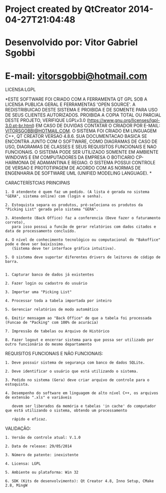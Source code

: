 # Project created by QtCreator 2014-04-27T21:04:48

# Desenvolvido por: Vitor Gabriel Sgobbi

# E-mail: vitorsgobbi@hotmail.com



LICENSA:LGPL

*ESTE SOFTWARE FOI CRIADO COM A FERRAMENTA QT GPL SOB A LICENSA PUBLICA GERAL
E FERRAMENTAS 'OPEN SOURCE'. A REDISTRIBUICAO DESTE SISTEMA E PROIBIDA E DE SOMENTE
PARA USO DE SEUS CLIENTES AUTORIZADOS. PROIBIDA A COPIA TOTAL OU PARCIAL DESTE PROJETO,
VERIFIQUE LGPLv3.0 (https://www.gnu.org/licenses/lgpl-3.0.pt-br.html)
EM CASO DE DUVIDAS CONTATAR O CRIADOR POR E-MAIL: VITORSGOBBI@HOTMAIL.COM.
O SISTEMA FOI CRIADO EM LINGUAGEM C++, QT CREATOR VERSAO 4.8.6. SUA DOCUMENTACAO BASICA SE ENCONTRA
JUNTO COM O SOFTWARE, COMO DIAGRAMAS DE CASO DE USO, DIAGRAMAS DE CLASSES E SEUS REQUISITOS
FUNCIONAIS E NAO FUNCIONAIS. O SISTEMA PODE SER UTILIZADO SOMENTE EM AMBIENTE WINDOWS E EM
COMPUTADORES DA EMPRESA O BOTICARIO CP-HARMONIA DE ADAMANTINA E REGIAO. O SISTEMA POSSUI CONTROLE
DE VERSAO E PROTOTIPAGEM DE ACORDO COM AS NORMAS DE ENGENHARIA DE SOFTWARE UML (UNIFIED MODELING LANGUAGE).
*

CARACTERÍSTCIAS PRINCIPAIS


    1. O atendente é quem faz um pedido. (A lista é gerada no sistema "GERA", sistema online) com (login e senha).

    2. Estoquista separa os produtos, pré-seleciona os produtos da "Picking List" gerada pelo sistema "GERA".

    3. Atendente (Back Office) faz a conferencia (Deve fazer o faturamento correto), 
       para isso possui a funcão de gerar relatórios com dados citados e data de processamento concluído.

    4. O nível de conhecimento tecnológico ou computacional do "Bakoffice" pode e deve ser baixíssimo.
       (Sistema deve ter interface gráfica intuitiva).

    5. O sistema deve suportar diferentes drivers de leitores de código de barra.


    1. Capturar banco de dados já existentes

    2. Fazer login ou cadastro do usuário

    3. Importar uma "Picking List" 

    4. Processar toda a tabela importada por inteiro

    5. Gerenciar relatórios de modo automático

    6. Emitir mensagem ao "Back Office" de que a tabela foi processada (Funcao de "Packing" com 100% de acurácia) 

    7. Impressão de tabelas ou Arquivo de Histórico

    8. Fazer logout e encerrar sistema para que possa ser utilizado por outro funcionário do mesmo departamento


REQUISITOS FUNCIONAIS E NÃO FUNCIONAIS:


    1. Deve possuir sistema de segurança com banco de dados SQLite.
    
    2. Deve identificar o usuário que está utilizando o sistema.

    3. Pedido no sistema (Gera) deve criar arquivo de controle para o estoquista.

    4. Desempenho do software em linguagem de alto nível C++, os arquivos de extensão ".xls" e variáveis 

       devem ser liberados da memória e tabelas 'in cache' do computador que está utilizando o sistema, obtendo um processamento

       rápido e eficaz. 


VALIDAÇÃO:


    1. Versão de controle atual: V.1.0

    2. Data de release: 29/05/2014

    3. Número de patente: inexistente

    4. Licensa: LGPL

    5. Ambiente ou plataforma: Win 32

    6. SDK (Kits de desenvolvimento): Qt Creator 4.8, Inno Setup, CMake 2.8, MingW
